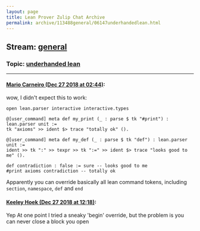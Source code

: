 ```yaml
---
layout: page
title: Lean Prover Zulip Chat Archive 
permalink: archive/113488general/06147underhandedlean.html
---
```


## Stream: [general](index.html)
### Topic: [underhanded lean](06147underhandedlean.html)

---

#### [Mario Carneiro (Dec 27 2018 at 02:44)](https://leanprover.zulipchat.com/#narrow/stream/113488-general/topic/underhanded%20lean/near/152579911):
wow, I didn't expect this to work:
```lean
open lean.parser interactive interactive.types

@[user_command] meta def my_print (_ : parse $ tk "#print") : lean.parser unit :=
tk "axioms" >> ident $> trace "totally ok" ().

@[user_command] meta def my_def (_ : parse $ tk "def") : lean.parser unit :=
ident >> tk ":" >> texpr >> tk ":=" >> ident $> trace "looks good to me" ().

def contradiction : false := sure -- looks good to me
#print axioms contradiction -- totally ok
```
Apparently you can override basically all lean command tokens, including `section`, `namespace`, `def` and `end`

#### [Keeley Hoek (Dec 27 2018 at 12:18)](https://leanprover.zulipchat.com/#narrow/stream/113488-general/topic/underhanded%20lean/near/152597048):
Yep
At one point I tried a sneaky 'begin' override, but the problem is you can never close a block you open

